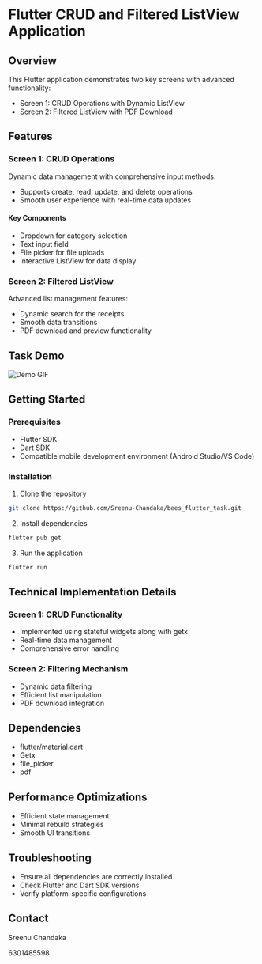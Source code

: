 # Flutter CRUD and Filtered ListView Application

## Overview
This Flutter application demonstrates two key screens with advanced functionality:
- Screen 1: CRUD Operations with Dynamic ListView
- Screen 2: Filtered ListView with PDF Download

## Features

### Screen 1: CRUD Operations
Dynamic data management with comprehensive input methods:
- Supports create, read, update, and delete operations
- Smooth user experience with real-time data updates

#### Key Components
- Dropdown for category selection
- Text input field
- File picker for file uploads
- Interactive ListView for data display

### Screen 2: Filtered ListView
Advanced list management features:
- Dynamic search for the receipts
- Smooth data transitions
- PDF download and preview functionality

## Task Demo
![Demo GIF](bees_flutter_task.gif)

## Getting Started

### Prerequisites
- Flutter SDK
- Dart SDK
- Compatible mobile development environment (Android Studio/VS Code)

### Installation
1. Clone the repository
```bash
git clone https://github.com/Sreenu-Chandaka/bees_flutter_task.git
```

2. Install dependencies
```bash
flutter pub get
```

3. Run the application
```bash
flutter run
```

## Technical Implementation Details

### Screen 1: CRUD Functionality
- Implemented using stateful widgets along with getx
- Real-time data management
- Comprehensive error handling

### Screen 2: Filtering Mechanism
- Dynamic data filtering
- Efficient list manipulation
- PDF download integration

## Dependencies
- flutter/material.dart
- Getx
- file_picker
- pdf

## Performance Optimizations
- Efficient state management
- Minimal rebuild strategies
- Smooth UI transitions


## Troubleshooting
- Ensure all dependencies are correctly installed
- Check Flutter and Dart SDK versions
- Verify platform-specific configurations



## Contact
Sreenu Chandaka

6301485598
